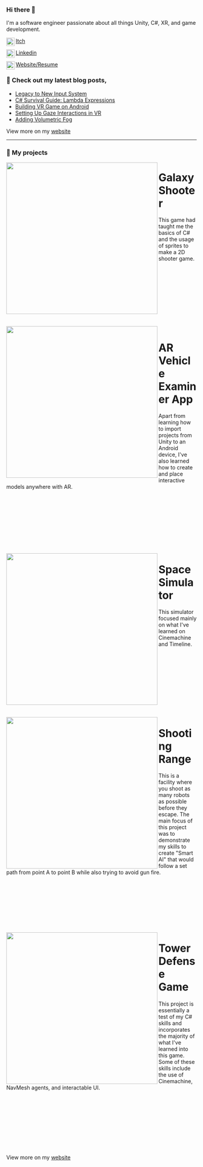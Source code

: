 ### Hi there 👋

I'm a software engineer passionate about all things Unity, C#, XR, and game development.

[<img align="left" width="22px" src="https://assetsio.reedpopcdn.com/Itch.io_logo.jpg?width=1200&height=1200&fit=crop&quality=100&format=png&enable=upscale&auto=webp"/>Itch](https://aidanhart.itch.io)

[<img align="left" width="22px" src="https://cdn-icons-png.flaticon.com/512/174/174857.png"/>Linkedin](https://www.linkedin.com/in/eric-veciana/)

[<img align="left" width="22px" src="http://samuelarminana.com/favicon.ico"/>Website/Resume](https://eveciana21.wixsite.com/lobogames
)

### 📝 Check out my latest blog posts,
<!-- BLOG-POST-LIST:START -->
- [Legacy to New Input System](https://medium.com/@eveciana21/legacy-new-input-system-interactable-8b2da4011d43)
- [C# Survival Guide: Lambda Expressions](https://medium.com/@eveciana21/c-survival-guide-lambda-expression-8a728b741c7e)
- [Building VR Game on Android](https://medium.com/@eveciana21/building-your-vr-game-on-android-170c4321e358)
- [Setting Up Gaze Interactions in VR](https://medium.com/@eveciana21/setting-up-gaze-interaction-40c10d3b3941)
- [Adding Volumetric Fog](https://medium.com/@eveciana21/adding-fog-into-my-office-scene-42f2c9e96c8a)
<!-- BLOG-POST-LIST:END -->
View more on my [website](https://aidanhart.me)

---
### 💾 My projects

<img src="https://img.itch.zone/aW1nLzIwMjQwMjQ4LnBuZw==/315x250%23c/2XIIYd.png" align="left" width="400px"/>
<div id = "user-contect=toc">
  <ul align = "none" Style = "list-style: none;">
    <summary>
      <h1>Galaxy Shooter</h1>
    </summary>
  </ul>
</div>  
This game had taught me the basics of C# and the usage of sprites to make a 2D shooter game.
<br/>
<br/>
<br/>
<br/>
<br/>
<br/>
<br/>
<br/>
<br/>
<br/>
<br/>

<img src="https://img.itch.zone/aW1nLzE1NzcwNzMyLmpwZw==/315x250%23c/teAUky.jpg" align="left" width="400px"/> 

# AR Vehicle Examiner App
Apart from learning how to import projects from Unity to an Android device, I've also learned how to create and place interactive models anywhere with AR.
<br/>
<br/>
<br/>
<br/>
<br/>
<br/>
<br/>
<br/>
<br/>
<br/>

<img src="https://img.itch.zone/aW1nLzE2NTE0OTExLnBuZw==/315x250%23c/b2P%2B6v.png" align="left" width="400px"/> 

# Space Simulator
This simulator focused mainly on what I've learned on Cinemachine and Timeline.
<br/>
<br/>
<br/>
<br/>
<br/>
<br/>
<br/>
<br/>
<br/>
<br/>
<br/>

<img src="https://img.itch.zone/aW1nLzE3NDY5NDY5LnBuZw==/315x250%23c/Myh48I.png" align="left" width="400px"/> 

# Shooting Range
This is a facility where you shoot as many robots as possible before they escape. The main focus of this project was to demonstrate my skills to create "Smart AI" that would follow a set path from point A to point B while also trying to avoid gun fire.
<br/>
<br/>
<br/>
<br/>
<br/>
<br/>
<br/>
<br/>
<br/>

<img src="https://img.itch.zone/aW1nLzE5NDA0NTg4LnBuZw==/347x500/Gj4bdA.png" align="left" width="400px"/> 

# Tower Defense Game
This project is essentially a test of my C# skills and incorporates the majority of what I've learned into this game. Some of these skills include the use of Cinemachine, NavMesh agents, and interactable UI.
<br/>
<br/>
<br/>
<br/>
<br/>
<br/>
<br/>
<br/>
<br/>
<br/>

View more on my [website](https://aidanhart.me)

